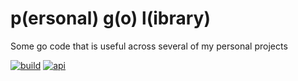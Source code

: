 p(ersonal) g(o) l(ibrary)
===

Some go code that is useful across several of my personal projects

[![build](https://github.com/enckse/pgl/actions/workflows/build.yml/badge.svg)](https://github.com/enckse/pgl/actions/workflows/build.yml)
[![api](https://pkg.go.dev/badge/github.com/enckse/pgl.svg)](https://pkg.go.dev/github.com/enckse/pgl)
